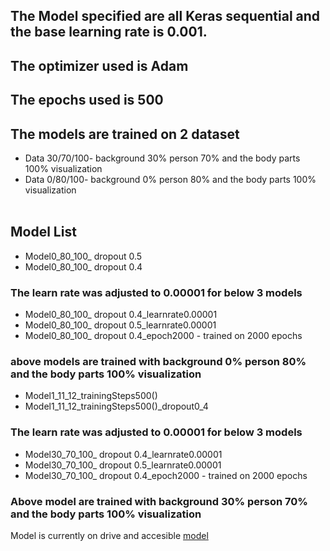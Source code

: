 ## The Model specified are all Keras sequential and the base learning rate is 0.001.
## The optimizer used is Adam
## The epochs used is 500
## The models are trained on 2 dataset 
  * Data 30/70/100- background 30% person 70% and the body parts 100% visualization
  * Data 0/80/100- background 0% person 80% and the body parts 100% visualization <br><br>
## Model List

* Model0_80_100_ dropout 0.5 
* Model0_80_100_ dropout 0.4
### The learn rate was adjusted to 0.00001 for below 3 models
* Model0_80_100_ dropout 0.4_learnrate0.00001
* Model0_80_100_ dropout 0.5_learnrate0.00001
* Model0_80_100_ dropout 0.4_epoch2000 - trained on 2000 epochs
### above models are trained with background 0% person 80% and the body parts 100% visualization
* Model1_11_12_trainingSteps500()
* Model1_11_12_trainingSteps500()_dropout0_4
### The learn rate was adjusted to 0.00001 for below 3 models
* Model30_70_100_ dropout 0.4_learnrate0.00001
* Model30_70_100_ dropout 0.5_learnrate0.00001
* Model30_70_100_ dropout 0.4_epoch2000 - trained on 2000 epochs
### Above model are trained with background 30% person 70% and the body parts 100% visualization

Model is currently on drive and accesible
[model](https://drive.google.com/drive/folders/1isq6apiD2cqS0GLNXRfsPvMoWcgDJW9T?usp=sharing)
